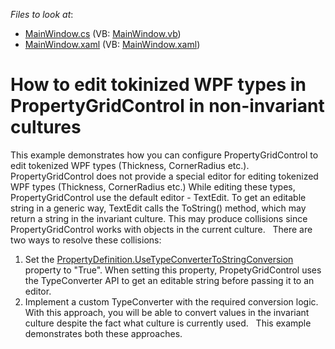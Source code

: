 <!-- default file list -->
*Files to look at*:

* [MainWindow.cs](./CS/MainWindow.cs) (VB: [MainWindow.vb](./VB/MainWindow.vb))
* [MainWindow.xaml](./CS/MainWindow.xaml) (VB: [MainWindow.xaml](./VB/MainWindow.xaml))
<!-- default file list end -->
# How to edit tokinized WPF types in PropertyGridControl in non-invariant cultures


This example demonstrates how you can configure PropertyGridControl to edit tokenized WPF types (Thickness, CornerRadius etc.).
 
PropertyGridControl does not provide a special editor for editing tokenized WPF types (Thickness, CornerRadius etc.) While editing these types, PropertyGridControl use the default editor - TextEdit. To get an editable string in a generic way, TextEdit calls the ToString() method, which may return a string in the invariant culture. This may produce collisions since PropertyGridControl works with objects in the current culture.
 
There are two ways to resolve these collisions:
1) Set the [PropertyDefinition.UseTypeConverterToStringConversion](https://documentation.devexpress.com/WPF/DevExpress.Xpf.PropertyGrid.PropertyDefinition.UseTypeConverterToStringConversion.property) property to "True". When setting this property, PropetyGridControl uses the TypeConverter API to get an editable string before passing it to an editor.
2) Implement a custom TypeConverter with the required conversion logic. With this approach, you will be able to convert values in the invariant culture despite the fact what culture is currently used.
 
This example demonstrates both these approaches. 


